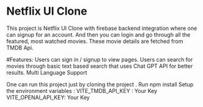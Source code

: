 # Netflix UI Clone

This project is Netflix UI Clone with firebase backend integration where one can signup for an account. 
And then you can login and go through all the featured, most watched movies.
These movie details are fetched from TMDB Api.

#Features:
Users can sign in / signup to view pages.
Users can search for movies through basic text based search that uses Chat GPT API for better results.
Multi Language Support



One can run this project just by cloning the project .
Run npm install
Setup the environment variables :
VITE_TMDB_API_KEY : Your Key
VITE_OPENAI_API_KEY: Your Key 
